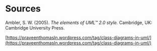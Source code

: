 
# Sources

Ambler, S. W. (2005). _The elements of UML™ 2.0 style._ Cambridge, UK: Cambridge University Press.

[https://praveenthomasln.wordpress.com/tag/class-diagrams-in-uml/](https://praveenthomasln.wordpress.com/tag/class-diagrams-in-uml/)